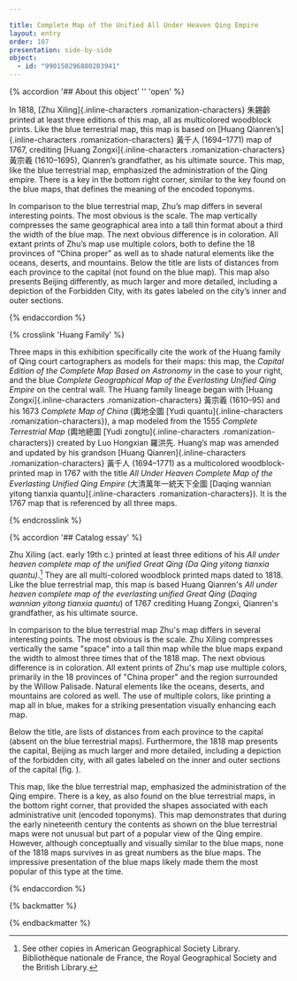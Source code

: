 ```yaml
---

title: Complete Map of the Unified All Under Heaven Qing Empire
layout: entry
order: 107
presentation: side-by-side
object:
  - id: "990150296880203941"
---
```


{% accordion '## About this object' '' 'open' %}

In 1818, [Zhu Xiling]{.inline-characters .romanization-characters} <span class="inline-characters chinese-characters">朱錫齡</span> printed at least three editions of this map, all as multicolored woodblock prints. Like the blue terrestrial map, this map is based on [Huang Qianren’s]{.inline-characters .romanization-characters} <span class="inline-characters chinese-characters">黃千人</span> (1694–1771) map of 1767, crediting [Huang Zongxi]{.inline-characters .romanization-characters} <span class="inline-characters chinese-characters">黃宗羲</span> (1610–1695), Qianren’s grandfather, as his ultimate source. This map, like the blue terrestrial map, emphasized the administration of the Qing empire. There is a key in the bottom right corner, similar to the key found on the blue maps, that defines the meaning of the encoded toponyms.

In comparison to the blue terrestrial map, Zhu’s map differs in several interesting points. The most obvious is the scale. The map vertically compresses the same geographical area into a tall thin format about a third the width of the blue map. The next obvious difference is in coloration. All extant prints of Zhu’s map use multiple colors, both to define the 18 provinces of “China proper” as well as to shade natural elements like the oceans, deserts, and mountains. Below the title are lists of distances from each province to the capital (not found on the blue map). This map also presents Beijing differently, as much larger and more detailed, including a depiction of the Forbidden City, with its gates labeled on the city’s inner and outer sections.

{% endaccordion %}

{% crosslink 'Huang Family' %}

Three maps in this exhibition specifically cite the work of the Huang family of Qing court cartographers as models for their maps: this map, the *Capital Edition of the Complete Map Based on Astronomy* in the case to your right, and the blue *Complete Geographical Map of the Everlasting Unified Qing Empire* on the central wall. The Huang family lineage began with [Huang Zongxi]{.inline-characters .romanization-characters} <span class="inline-characters chinese-characters">黃宗羲</span> (1610–95) and his 1673 *Complete Map of China* (<span class="inline-characters chinese-characters">輿地全圖</span> [Yudi quantu]{.inline-characters .romanization-characters}), a map modeled from the 1555 *Complete Terrestrial Map* (<span class="inline-characters chinese-characters">輿地總圖</span> [Yudi zongtu]{.inline-characters .romanization-characters}) created by Luo Hongxian <span class="inline-characters chinese-characters">羅洪先</span>. Huang’s map was amended and updated by his grandson [Huang Qianren]{.inline-characters .romanization-characters} <span class="inline-characters chinese-characters">黃千人</span> (1694–1771) as a multicolored woodblock-printed map in 1767 with the title *All Under Heaven Complete Map of the Everlasting Unified Qing Empire* (<span class="inline-characters chinese-characters">大清萬年一統天下全圖</span> [Daqing wannian yitong tianxia quantu]{.inline-characters .romanization-characters}). It is the 1767 map that is referenced by all three maps.

{% endcrosslink %}


{% accordion '## Catalog essay' %}

Zhu Xiling (act. early 19th c.) printed at least three editions of his *All under heaven complete map of the unified Great Qing (Da Qing yitong tianxia quantu)*.[^1] They are all multi-colored woodblock printed maps dated to 1818. Like the blue terrestrial map, this map is based Huang Qianren's *All under heaven complete map of the everlasting unified Great Qing* (*Daqing wannian yitong tianxia quantu*) of 1767 crediting Huang Zongxi, Qianren's grandfather, as his ultimate source.

In comparison to the blue terrestrial map Zhu's map differs in several interesting points. The most obvious is the scale. Zhu Xiling compresses vertically the same "space" into a tall thin map while the blue maps expand the width to almost three times that of the 1818 map. The next obvious difference is in coloration. All extent prints of Zhu's map use multiple colors, primarily in the 18 provinces of "China proper" and the region surrounded by the Willow Palisade. Natural elements like the oceans, deserts, and mountains are colored as well. The use of multiple colors, like printing a map all in blue, makes for a striking presentation visually enhancing each map.

Below the title, are lists of distances from each province to the capital (absent on the blue terrestrial maps). Furthermore, the 1818 map presents the capital, Beijing as much larger and more detailed, including a depiction of the forbidden city, with all gates labeled on the inner and outer sections of the capital (fig. ).

This map, like the blue terrestrial map, emphasized the administration of the Qing empire. There is a key, as also found on the blue terrestrial maps, in the bottom right corner, that provided the shapes associated with each administrative unit (encoded toponyms). This map demonstrates that during the early nineteenth century the contents as shown on the blue terrestrial maps were not unusual but part of a popular view of the Qing empire. However, although conceptually and visually similar to the blue maps, none of the 1818 maps survives in as great numbers as the blue maps. The impressive presentation of the blue maps likely made them the most popular of this type at the time.

[^1]: See other copies in American Geographical Society Library. Bibliothèque nationale de France, the Royal Geographical Society and the British Library.

{% endaccordion %}


{% backmatter %}


{% endbackmatter %}
